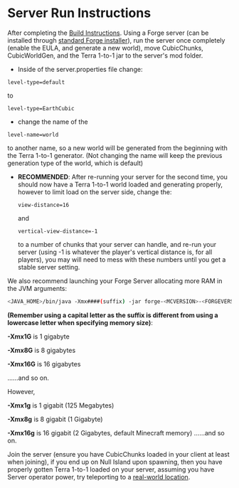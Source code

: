 

# Server Run Instructions

After completing the [Build Instructions](BUILD_INSTRUCTIONS.md). Using a Forge server (can be installed through [standard Forge installer](http://files.minecraftforge.net/)), run the server once completely (enable the EULA, and generate a new world), move CubicChunks, CubicWorldGen, and the Terra 1-to-1 jar to the server's mod folder.

- Inside of the server.properties file change:

```properties
level-type=default
```

to 

```properties
level-type=EarthCubic
```

- change the name of the 

```properties
level-name=world
```

to another name, so a new world will be generated from the beginning with the Terra 1-to-1 generator. (Not changing the name will keep the previous generation type of the world, which is default)

- **RECOMMENDED**: After re-running your server for the second time, you should now have a Terra 1-to-1 world loaded and generating properly, however to limit load on the server side, change the:

  ```properties
  view-distance=16
  ```

  and

  ```properties
  vertical-view-distance=-1
  ```

  to a number of chunks that your server can handle, and re-run your server (using -1 is whatever the player's vertical distance is, for all players), you may will need to mess with these numbers until you get a stable server setting.

We also recommend launching your Forge Server allocating more RAM in the JVM arguments:

```bash
<JAVA_HOME>/bin/java -Xmx####(suffix) -jar forge-<MCVERSION>-<FORGEVERSION>.jar
```

**(Remember using a capital letter as the suffix is different from using a lowercase letter when specifying memory size)**:

**-Xmx1G** is 1 gigabyte

**-Xmx8G** is 8 gigabytes

**-Xmx16G** is 16 gigabytes

......and so on.

However,

**-Xmx1g** is 1 gigabit (125 Megabytes)

**-Xmx8g** is 8 gigabit (1 Gigabyte)

**-Xmx16g** is 16 gigabit (2 Gigabytes, default Minecraft memory)
......and so on.



Join the server (ensure you have CubicChunks loaded in your client at least when joining), if you end up on Null Island upon spawning, then you have properly gotten Terra 1-to-1 loaded on your server,   assuming you have Server operator power, try teleporting to a [real-world location](COOL_LOCATIONS.md).
